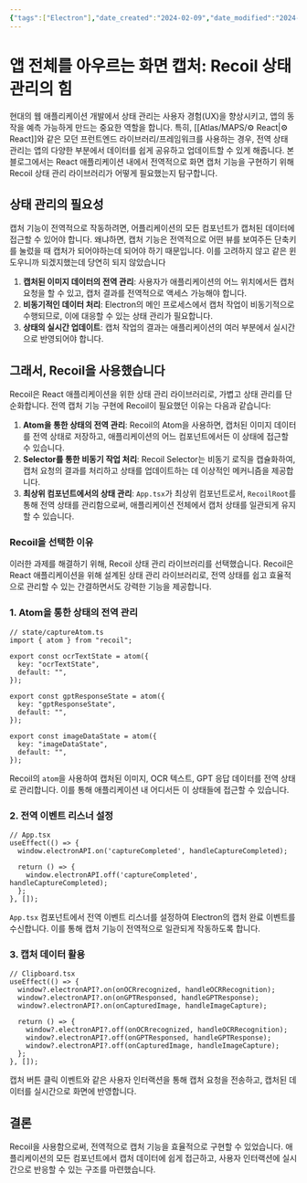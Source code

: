 ```yaml
---
{"tags":["Electron"],"date_created":"2024-02-09","date_modified":"2024-02-09","tistoryBlogName":"berom","tistoryTitle":"Electron 컴포넌트 link로 이동 시킨 후 캡처 안되는 이유","tistoryTags":"Electron","tistoryVisibility":"3","tistoryCategory":"1069684","tistorySkipModal":true,"tistoryPostId":"574","tistoryPostUrl":"https://berom.tistory.com/574","dg-publish":true,"permalink":"/encounters/electron-link/","dgPassFrontmatter":true,"noteIcon":"1","created":"2024-02-09T14:09:19.577+09:00","updated":"2024-03-16T19:20:25.245+09:00"}
---
```


# 앱 전체를 아우르는 화면 캡처: Recoil 상태 관리의 힘

현대의 웹 애플리케이션 개발에서 상태 관리는 사용자 경험(UX)을 향상시키고, 앱의 동작을 예측 가능하게 만드는 중요한 역할을 합니다. 특히, [[Atlas/MAPS/⚙️ React\|⚙️ React]]와 같은 모던 프런트엔드 라이브러리/프레임워크를 사용하는 경우, 전역 상태 관리는 앱의 다양한 부분에서 데이터를 쉽게 공유하고 업데이트할 수 있게 해줍니다. 본 블로그에서는 React 애플리케이션 내에서 전역적으로 화면 캡처 기능을 구현하기 위해 Recoil 상태 관리 라이브러리가 어떻게 필요했는지 탐구합니다.

## 상태 관리의 필요성
캡처 기능이 전역적으로 작동하려면, 어플리케이션의 모든 컴포넌트가 캡처된 데이터에 접근할 수 있어야 합니다.
왜냐하면, 캡처 기능은 전역적으로 어떤 뷰를 보여주든 단축키를 눌렀을 때 캡처가 되어야하는데 되어야 하기 때문입니다. 이를 고려하지 않고 같은 윈도우니까 되겠지했는데 당연히 되지 않았습니다

1. **캡처된 이미지 데이터의 전역 관리**: 사용자가 애플리케이션의 어느 위치에서든 캡처 요청을 할 수 있고, 캡처 결과를 전역적으로 액세스 가능해야 합니다.
2. **비동기적인 데이터 처리**: Electron의 메인 프로세스에서 캡처 작업이 비동기적으로 수행되므로, 이에 대응할 수 있는 상태 관리가 필요합니다.
3. **상태의 실시간 업데이트**: 캡처 작업의 결과는 애플리케이션의 여러 부분에서 실시간으로 반영되어야 합니다.

## 그래서, Recoil을 사용했습니다

Recoil은 React 애플리케이션을 위한 상태 관리 라이브러리로, 가볍고 상태 관리를 단순화합니다. 전역 캡처 기능 구현에 Recoil이 필요했던 이유는 다음과 같습니다:

1. **Atom을 통한 상태의 전역 관리**: Recoil의 Atom을 사용하면, 캡처된 이미지 데이터를 전역 상태로 저장하고, 애플리케이션의 어느 컴포넌트에서든 이 상태에 접근할 수 있습니다.
2. **Selector를 통한 비동기 작업 처리**: Recoil Selector는 비동기 로직을 캡슐화하여, 캡처 요청의 결과를 처리하고 상태를 업데이트하는 데 이상적인 메커니즘을 제공합니다.
3. **최상위 컴포넌트에서의 상태 관리**: `App.tsx`가 최상위 컴포넌트로서, `RecoilRoot`를 통해 전역 상태를 관리함으로써, 애플리케이션 전체에서 캡처 상태를 일관되게 유지할 수 있습니다.

### Recoil을 선택한 이유

이러한 과제를 해결하기 위해, Recoil 상태 관리 라이브러리를 선택했습니다. Recoil은 React 애플리케이션을 위해 설계된 상태 관리 라이브러리로, 전역 상태를 쉽고 효율적으로 관리할 수 있는 간결하면서도 강력한 기능을 제공합니다.

### 1. Atom을 통한 상태의 전역 관리

```tsx
// state/captureAtom.ts
import { atom } from "recoil";

export const ocrTextState = atom({
  key: "ocrTextState",
  default: "",
});

export const gptResponseState = atom({
  key: "gptResponseState",
  default: "",
});

export const imageDataState = atom({
  key: "imageDataState",
  default: "",
});
```

Recoil의 `atom`을 사용하여 캡처된 이미지, OCR 텍스트, GPT 응답 데이터를 전역 상태로 관리합니다. 이를 통해 애플리케이션 내 어디서든 이 상태들에 접근할 수 있습니다.

### 2. 전역 이벤트 리스너 설정

```tsx
// App.tsx
useEffect(() => {
  window.electronAPI.on('captureCompleted', handleCaptureCompleted);

  return () => {
    window.electronAPI.off('captureCompleted', handleCaptureCompleted);
  };
}, []);
```

`App.tsx` 컴포넌트에서 전역 이벤트 리스너를 설정하여 Electron의 캡처 완료 이벤트를 수신합니다. 이를 통해 캡처 기능이 전역적으로 일관되게 작동하도록 합니다.

### 3. 캡처 데이터 활용

```tsx
// Clipboard.tsx
useEffect(() => {
  window?.electronAPI?.on(onOCRrecognized, handleOCRRecognition);
  window?.electronAPI?.on(onGPTResponsed, handleGPTResponse);
  window?.electronAPI?.on(onCapturedImage, handleImageCapture);

  return () => {
    window?.electronAPI?.off(onOCRrecognized, handleOCRRecognition);
    window?.electronAPI?.off(onGPTResponsed, handleGPTResponse);
    window?.electronAPI?.off(onCapturedImage, handleImageCapture);
  };
}, []);
```

캡처 버튼 클릭 이벤트와 같은 사용자 인터랙션을 통해 캡처 요청을 전송하고, 캡처된 데이터를 실시간으로 화면에 반영합니다.

## 결론

Recoil을 사용함으로써, 전역적으로 캡처 기능을 효율적으로 구현할 수 있었습니다. 애플리케이션의 모든 컴포넌트에서 캡처 데이터에 쉽게 접근하고, 사용자 인터랙션에 실시간으로 반응할 수 있는 구조를 마련했습니다.